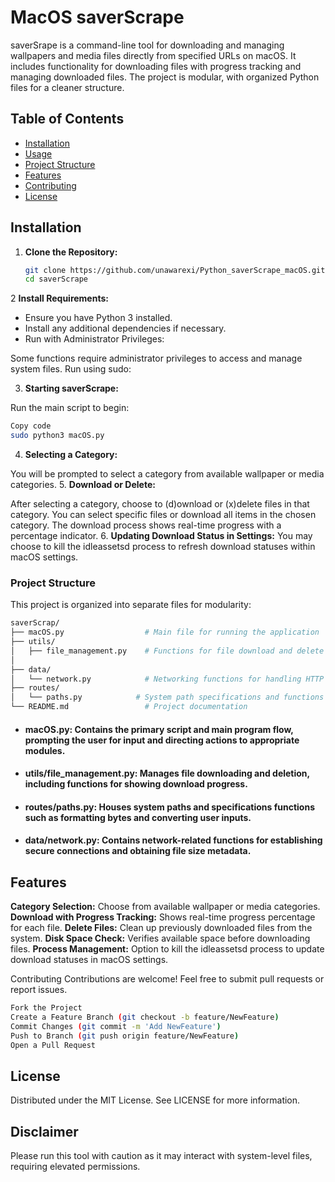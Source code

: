 # MacOS saverScrape

saverSrape is a command-line tool for downloading and managing wallpapers and media files directly from specified URLs on macOS. It includes functionality for downloading files with progress tracking and managing downloaded files. The project is modular, with organized Python files for a cleaner structure.

## Table of Contents
- [Installation](#installation)
- [Usage](#usage)
- [Project Structure](#project-structure)
- [Features](#features)
- [Contributing](#contributing)
- [License](#license)

## Installation

1. **Clone the Repository:**
   ```bash
   git clone https://github.com/unawarexi/Python_saverScrape_macOS.git
   cd saverScrape
   ```
2 **Install Requirements:**

- Ensure you have Python 3 installed.
- Install any additional dependencies if necessary.
- Run with Administrator Privileges:

Some functions require administrator privileges to access and manage system files. Run using sudo:

3. **Starting saverScrape:**

Run the main script to begin:
```bash
Copy code
sudo python3 macOS.py
```
4. **Selecting a Category:**

You will be prompted to select a category from available wallpaper or media categories.
5. **Download or Delete:**

After selecting a category, choose to (d)ownload or (x)delete files in that category. You can select specific files or download all items in the chosen category.
The download process shows real-time progress with a percentage indicator.
6. **Updating Download Status in Settings:**
You may choose to kill the idleassetsd process to refresh download statuses within macOS settings.

### Project Structure
This project is organized into separate files for modularity:

```bash
saverScrap/
├── macOS.py                  # Main file for running the application
├── utils/
│   ├── file_management.py    # Functions for file download and delete operations
│     
├── data/
│   └── network.py            # Networking functions for handling HTTP requests
├── routes/
│   └── paths.py            # System path specifications and functions
└── README.md                 # Project documentation
```
- #### macOS.py: Contains the primary script and main program flow, prompting the user for input and directing actions to appropriate modules.
- #### utils/file_management.py: Manages file downloading and deletion, including functions for showing download progress.
- #### routes/paths.py: Houses system paths and specifications functions such as formatting bytes and converting user inputs.
- #### data/network.py: Contains network-related functions for establishing secure connections and obtaining file size metadata.

## Features
**Category Selection:** Choose from available wallpaper or media categories.
**Download with Progress Tracking:** Shows real-time progress percentage for each file.
**Delete Files:** Clean up previously downloaded files from the system.
**Disk Space Check:** Verifies available space before downloading files.
**Process Management:** Option to kill the idleassetsd process to update download statuses in macOS settings.

Contributing
Contributions are welcome! Feel free to submit pull requests or report issues.

```bash
Fork the Project
Create a Feature Branch (git checkout -b feature/NewFeature)
Commit Changes (git commit -m 'Add NewFeature')
Push to Branch (git push origin feature/NewFeature)
Open a Pull Request
```
## License
Distributed under the MIT License. See LICENSE for more information.

## Disclaimer
Please run this tool with caution as it may interact with system-level files, requiring elevated permissions.